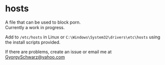 hosts
=====

A file that can be used to block porn.  
Currently a work in progress.

Add to `/etc/hosts` in Linux or `C:\Windows\System32\drivers\etc\hosts` using the install scripts provided.

If there are problems, create an issue or email me at [GyorgySchwarz@yahoo.com](gyorgyschwarz@yahoo.com)
